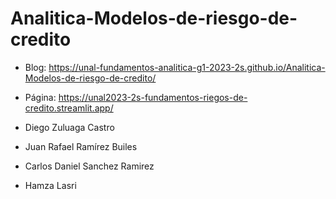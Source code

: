 # Analitica-Modelos-de-riesgo-de-credito

- Blog: https://unal-fundamentos-analitica-g1-2023-2s.github.io/Analitica-Modelos-de-riesgo-de-credito/
- Página: https://unal2023-2s-fundamentos-riegos-de-credito.streamlit.app/

- Diego Zuluaga Castro
- Juan Rafael Ramírez Builes
- Carlos Daniel Sanchez Ramirez
- Hamza Lasri
